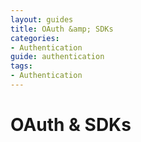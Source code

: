```yaml
---
layout: guides
title: OAuth &amp; SDKs
categories: 
- Authentication
guide: authentication
tags: 
- Authentication
---
```


# OAuth &amp; SDKs